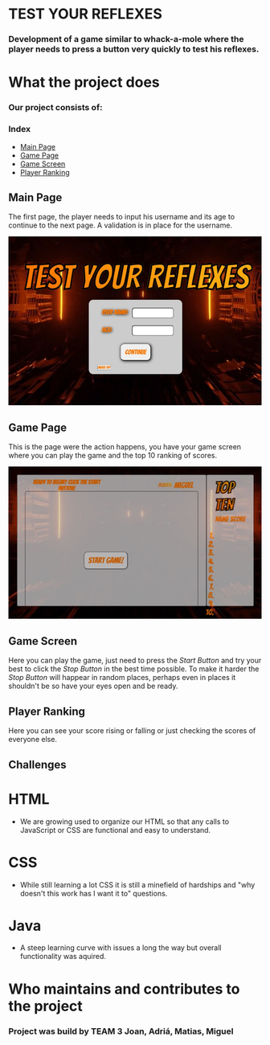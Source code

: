 # TEST YOUR REFLEXES
### Development of a game similar to whack-a-mole where the player needs to press a button very quickly to test his reflexes.

# What the project does
### Our project consists of:
### Index
- [Main Page](#Main-Page)
- [Game Page](#Game-Page)
- [Game Screen](#Game-Screen)
- [Player Ranking](#Player-Ranking)

## Main Page
The first page, the player needs to input his username and its age to continue to the next page.
A validation is in place for the username.

![Main Page](./assets/mainPage.JPG)
## Game Page
This is the page were the action happens, you have your game screen where you can play the game and the top 10 ranking of scores.

![Game Page](./assets/GamePage.JPG)
## Game Screen
Here you can play the game, just need to press the *Start Button* and try your best to click the *Stop Button* in the best time possible.
To make it harder the *Stop Button* will happear in random places, perhaps even in places it shouldn't be so have your eyes open and be ready.
## Player Ranking
Here you can see your score rising or falling or just checking the scores of everyone else.

## Challenges
# HTML
- We are growing used to organize our HTML so that any calls to JavaScript or CSS are functional and easy to understand.
# CSS
- While still learning a lot CSS it is still a minefield of hardships and "why doesn't this work has I want it to" questions.
# Java
- A steep learning curve with issues a long the way but overall functionality was aquired.
# Who maintains and contributes to the project
### Project was build by TEAM 3 **Joan**, **Adriá**, **Matias**, **Miguel**